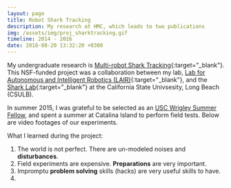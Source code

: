 ```yaml
---
layout: page
title: Robot Shark Tracking
description: My research at HMC, which leads to two publications
img: /assets/img/proj_sharktracking.gif
timeline: 2014 - 2016
date: 2018-08-20 13:32:20 +0300
---
```


My undergraduate research is [Multi-robot Shark Tracking](https://www.lair.hmc.edu/shark-tracking-with-auvs/){:target="\_blank"}. This NSF-funded project was a collaboration between my lab, [Lab for Autonomous and Intelligent Robotics (LAIR)](https://www.lair.hmc.edu){:target="\_blank"}, and the [Shark Lab](https://www.csulb.edu/shark-lab){:target="\_blank"} at the California State Univsesity, Long Beach (CSULB).

In summer 2015, I was grateful to be selected as an <a href="https://dornsife.usc.edu/wrigley/wrigleysummerfellowship/">USC Wrigley Summer Fellow</a>, and spent a summer at Catalina Island to perform field tests. Below are video footages of our experiments.

What I learned during the project:
  1. The world is not perfect. There are un-modeled noises and **disturbances**.
  2. Field experiments are expensive. **Preparations** are very important.
  3. Impromptu **problem solving** skills (hacks) are very useful skills to have.
  4. 

<div class="img_row">
    <img class="col half left" src="{{ site.baseurl }}/assets/proj_shark/sharktrack3.gif" alt="" title="example image"/>
    <img class="col half left" src="{{ site.baseurl }}/assets/proj_shark/sharktrack4.gif" alt="" title="example image"/>
</div>
<div class="img_row">
</div>
<div class="img_row">
    <img class="col half left" src="{{ site.baseurl }}/assets/proj_shark/slide.gif" alt="" title="example image"/>
    <img class="col half left" src="{{ site.baseurl }}/assets/proj_shark/dive.gif" alt="" title="example image"/>
</div>
<div class="img_row">
    <img class="col half left" src="{{ site.baseurl }}/assets/proj_shark/sharktrack_data.gif" alt="" title="example image"/>
    <img class="col half left" src="{{ site.baseurl }}/assets/proj_shark/sharktrack_data1.gif" alt="" title="example image"/>
</div>